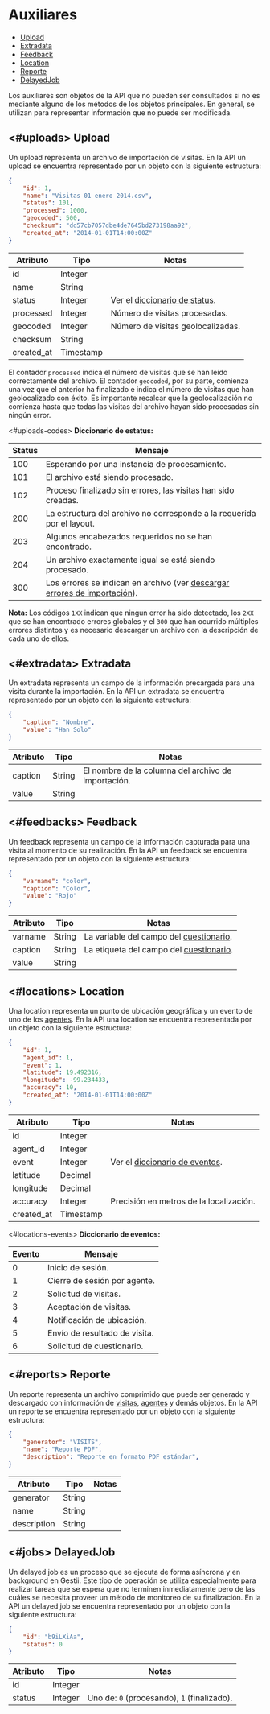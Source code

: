 Auxiliares
==================

- [Upload](#uploads)
- [Extradata](#extradata)
- [Feedback](#feedbacks)
- [Location](#locations)
- [Reporte](#reports)
- [DelayedJob](#jobs)

Los auxiliares son objetos de la API que no pueden ser consultados si no es mediante alguno de los métodos de los objetos principales. En general, se utilizan para representar información que no puede ser modificada.

<#uploads>
Upload
------

Un upload representa un archivo de importación de visitas. En la API un upload se encuentra representado por un objeto con la siguiente estructura:

```json
{
	"id": 1,
	"name": "Visitas 01 enero 2014.csv",
	"status": 101,
	"processed": 1000,
	"geocoded": 500,
	"checksum": "dd57cb7057dbe4de7645bd273198aa92",
	"created_at": "2014-01-01T14:00:00Z"
}
```

Atributo       | Tipo      | Notas
---------------|-----------|-------------------------------------------------
id             | Integer   | 
name           | String    | 
status         | Integer   | Ver el [diccionario de status](#uploads-status).
processed      | Integer   | Número de visitas procesadas.
geocoded       | Integer   | Número de visitas geolocalizadas.
checksum       | String    | 
created_at     | Timestamp | 

El contador `processed` indica el número de visitas que se han leído correctamente del archivo. El contador `geocoded`, por su parte, comienza una vez que el anterior ha finalizado e indica el número de visitas que han geolocalizado con éxito. Es importante recalcar que la geolocalización no comienza hasta que todas las visitas del archivo hayan sido procesadas sin ningún error.

<#uploads-codes>
**Diccionario de estatus:**

Status | Mensaje
-------|--------------------------------------------------------------------------------------------
100    | Esperando por una instancia de procesamiento.
101    | El archivo está siendo procesado.
102    | Proceso finalizado sin errores, las visitas han sido creadas.
200    | La estructura del archivo no corresponde a la requerida por el layout.
203    | Algunos encabezados requeridos no se han encontrado.
204    | Un archivo exactamente igual se está siendo procesado.
300    | Los errores se indican en archivo (ver [descargar errores de importación](#visits-errors)).

**Nota:** Los códigos `1XX` indican que ningun error ha sido detectado, los `2XX` que se han encontrado errores globales y el `300` que han ocurrido múltiples errores distintos y es necesario descargar un archivo con la descripción de cada uno de ellos.

<#extradata>
Extradata
---------

Un extradata representa un campo de la información precargada para una visita durante la importación. En la API un extradata se encuentra representado por un objeto con la siguiente estructura:

```json
{
	"caption": "Nombre",
	"value": "Han Solo"
}
```

Atributo       | Tipo      | Notas
---------------|-----------|----------------------------------------------------
caption        | String    | El nombre de la columna del archivo de importación.
value          | String    | 

<#feedbacks>
Feedback
--------

Un feedback representa un campo de la información capturada para una visita al momento de su realización. En la API un feedback se encuentra representado por un objeto con la siguiente estructura:

```json
{
	"varname": "color",
	"caption": "Color",
	"value": "Rojo"
}
```

Atributo       | Tipo      | Notas
---------------|-----------|--------------------------------------------------
varname        | String    | La variable del campo del [cuestionario](#forms).
caption        | String    | La etiqueta del campo del [cuestionario](#forms).
value          | String    | 

<#locations>
Location
--------

Una location representa un punto de ubicación geográfica y un evento de uno de los [agentes](#agents). En la API una location se encuentra representada por un objeto con la siguiente estructura:

```json
{
	"id": 1,
	"agent_id": 1,
	"event": 1,
	"latitude": 19.492316,
	"longitude": -99.234433,
	"accuracy": 10,
	"created_at": "2014-01-01T14:00:00Z"
}
```

Atributo       | Tipo      | Notas
---------------|-----------|----------------------------------------------------
id             | Integer   | 
agent_id       | Integer   | 
event          | Integer   | Ver el [diccionario de eventos](#locations-events).
latitude       | Decimal   | 
longitude      | Decimal   | 
accuracy       | Integer   | Precisión en metros de la localización.
created_at     | Timestamp | 

<#locations-events>
**Diccionario de eventos:**

Evento | Mensaje
-------|-----------------------------
0      | Inicio de sesión.
1      | Cierre de sesión por agente.
2      | Solicitud de visitas.
3      | Aceptación de visitas.
4      | Notificación de ubicación.
5      | Envío de resultado de visita.
6      | Solicitud de cuestionario.

<#reports>
Reporte
-------

Un reporte representa un archivo comprimido que puede ser generado y descargado con información de [visitas](#visits), [agentes](#agents) y demás objetos. En la API un reporte se encuentra representado por un objeto con la siguiente estructura:


```json
{
	"generator": "VISITS",
	"name": "Reporte PDF",
	"description": "Reporte en formato PDF estándar",
}
```

Atributo       | Tipo      | Notas
---------------|-----------|------
generator      | String    | 
name           | String    | 
description    | String    | 

<#jobs>
DelayedJob
----------

Un delayed job es un proceso que se ejecuta de forma asíncrona y en background en Gestii. Este tipo de operación se utiliza especialmente para realizar tareas que se espera que no terminen inmediatamente pero de las cuáles se necesita proveer un método de monitoreo de su finalización. En la API un delayed job se encuentra representado por un objeto con la siguiente estructura:


```json
{
	"id": "b9iLXiAa",
	"status": 0
}
```

Atributo       | Tipo      | Notas
---------------|-----------|--------------------------------------------
id             | Integer   | 
status         | Integer   | Uno de: `0` (procesando), `1` (finalizado).

[Peticiones]: http://help.gestii.com:8080/API/peticiones
[Respuestas]: http://help.gestii.com:8080/API/respuestas
[Operaciones]: http://help.gestii.com:8080/API/operaciones
[Visitas]: http://help.gestii.com:8080/API/visitas
[Agentes]: http://help.gestii.com:8080/API/agentes
[Admins]: http://help.gestii.com:8080/API/admins
[Grupos]: http://help.gestii.com:8080/API/grupos
[Auxiliares]: http://help.gestii.com:8080/API/auxiliares
[Cookbook]: http://help.gestii.com:8080/API/cookbook

[Agente]: http://help.gestii.com:8080/API/agentes
[Admin]: http://help.gestii.com:8080/API/admins
[Grupo]: http://help.gestii.com:8080/API/grupos
[Form]: http://help.gestii.com:8080/API/#forms
[Alarma]: http://help.gestii.com:8080/API/#alarms
[Reporte]: http://help.gestii.com:8080/API/auxiliares#reports
[Visita]: http://help.gestii.com:8080/API/visitas
[Upload]: http://help.gestii.com:8080/API/auxiliares#uploads
[Extradata]: http://help.gestii.com:8080/API/auxiliares#extradata
[Feedback]: http://help.gestii.com:8080/API/auxiliares#feedbacks
[Location]: http://help.gestii.com:8080/API/auxiliares#locations
[Reporte]: http://help.gestii.com:8080/API/auxiliares#reports
[DelayedJob]: http://help.gestii.com:8080/API/auxiliares#jobs

[ISO 8601]: http://es.wikipedia.org/wiki/ISO_8601

[búsqueda]: http://help.gestii.com:8080/API/operaciones#searching
[ordenación]: http://help.gestii.com:8080/API/operaciones#sorting
[paginado]: http://help.gestii.com:8080/API/operaciones#pagination
[extracción]: http://help.gestii.com:8080/API/operaciones#extraction
[vinculación]: http://help.gestii.com:8080/API/operaciones#embedding
